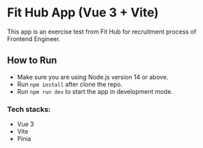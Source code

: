 # Fit Hub App (Vue 3 + Vite)

This app is an exercise test from Fit Hub for recruitment process of Frontend Engineer.

## How to Run

- Make sure you are using Node.js version 14 or above.
- Run `npm install` after clone the repo.
- Run `npm run dev` to start the app in development mode.

### Tech stacks:
- Vue 3
- Vite
- Pinia

